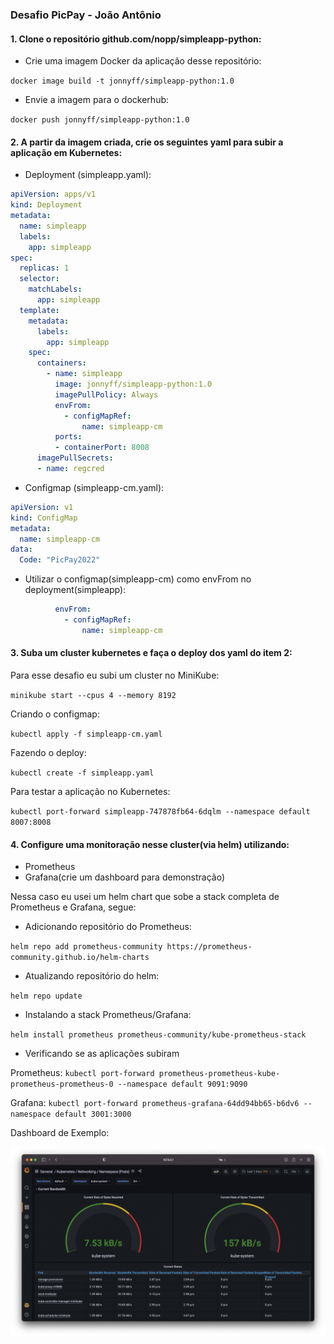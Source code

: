 ### Desafio PicPay - João Antônio

#### 1. Clone o repositório github.com/nopp/simpleapp-python:

- Crie uma imagem Docker da aplicação desse repositório:

 `docker image build -t jonnyff/simpleapp-python:1.0`

- Envie a imagem para o dockerhub:

 `docker push jonnyff/simpleapp-python:1.0`

#### 2. A partir da imagem criada, crie os seguintes yaml para subir a aplicação em Kubernetes:

- Deployment (simpleapp.yaml):

```yaml
apiVersion: apps/v1
kind: Deployment
metadata:
  name: simpleapp
  labels:
    app: simpleapp
spec:
  replicas: 1
  selector:
    matchLabels:
      app: simpleapp
  template:
    metadata:
      labels:
        app: simpleapp
    spec:
      containers:
        - name: simpleapp
          image: jonnyff/simpleapp-python:1.0
          imagePullPolicy: Always
          envFrom:
            - configMapRef:
                name: simpleapp-cm
          ports:
          - containerPort: 8008
      imagePullSecrets:
      - name: regcred
```

- Configmap (simpleapp-cm.yaml):

```yaml
apiVersion: v1
kind: ConfigMap
metadata:
  name: simpleapp-cm
data:
  Code: "PicPay2022"
```

- Utilizar o configmap(simpleapp-cm) como envFrom no deployment(simpleapp):

```yaml
          envFrom:
            - configMapRef:
                name: simpleapp-cm
```

#### 3. Suba um cluster kubernetes e faça o deploy dos yaml do item 2:

Para esse desafio eu subi um cluster no MiniKube:

   `minikube start --cpus 4 --memory 8192`

Criando o configmap:

   `kubectl apply -f simpleapp-cm.yaml`

Fazendo o deploy:

   `kubectl create -f simpleapp.yaml`

Para testar a aplicação no Kubernetes:

`kubectl port-forward simpleapp-747878fb64-6dqlm --namespace default 8007:8008`

#### 4. Configure uma monitoração nesse cluster(via helm) utilizando:

- Prometheus
- Grafana(crie um dashboard para demonstração)

Nessa caso eu usei um helm chart que sobe a stack completa de Prometheus e Grafana, segue:

- Adicionando repositório do Prometheus:

 `helm repo add prometheus-community https://prometheus-community.github.io/helm-charts`
 
- Atualizando repositório do helm:

 `helm repo update`

- Instalando a stack Prometheus/Grafana:

 `helm install prometheus prometheus-community/kube-prometheus-stack`
 
- Verificando se as aplicações subiram

Prometheus: `kubectl port-forward prometheus-prometheus-kube-prometheus-prometheus-0 --namespace default 9091:9090`

Grafana: `kubectl port-forward prometheus-grafana-64dd94bb65-b6dv6 --namespace default 3001:3000`


Dashboard de Exemplo:

![Dashboard de exemplo](./dash_example.png)
